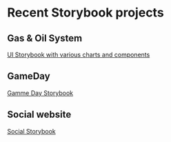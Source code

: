 # Recent Storybook projects
## Gas & Oil System
[UI Storybook with various charts and components](https://bit.ly/ui-charts)

## GameDay
[Gamme Day Storybook](https://61a0b632f561d1003a2e0040-bdqqlbuund.chromatic.com/?path=/story/collections-page--default)

## Social website
[Social Storybook](https://60be3ef91a7b640049c18dbc-ucyxcnqqon.chromatic.com/?path=/story/social-bar--no-friends)

